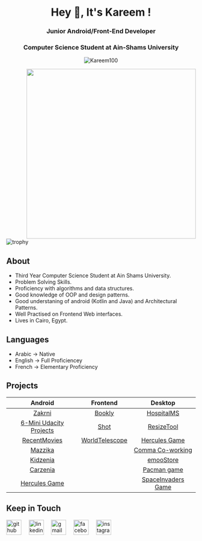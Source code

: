 <h1 align="center">Hey 👋, It's Kareem !</h1>
<h3 align="center">Junior Android/Front-End Developer</h3>
<h3 align="center">Computer Science Student at Ain-Shams University</h3>

<p align="center">
  <img src="https://komarev.com/ghpvc/?username=Kareem100&label=Profile%20views&color=0e75b6&style=flat" alt="Kareem100"/>
</p>

<!--- [![Most Egypt Active GitHub Users Rank](https://enhemdafw1yu47c.m.pipedream.net)](https://commits.top/egypt.html) --->
<!--- [![Repos Badge](https://badges.pufler.dev/repos/Kareem100/)](https://badges.pufler.dev) --->


<img src="https://github-readme-stats.vercel.app/api?username=Kareem100&locale=en&theme=tokyonight&show_icons=true" align="right" width="450"/>

![trophy](https://github-profile-trophy.vercel.app/?username=kareem100&theme=gruvbox&column=3&margin-w=15&margin-h=15)

<!--- <img src="https://github-readme-stats.vercel.app/api/top-langs/?username=Kareem100&layout=compact&&title_color=FF2E63&text_color=57D1C9&bg_color=151515" align="right" width="300" height="200"/> --->

<h2> About </h2>
  
- Third Year Computer Science Student at Ain Shams University.
- Problem Solving Skills.
- Proficiency with algorithms and data structures.
- Good knowledge of OOP and design patterns.
- Good understaning of android (Kotlin and Java) and Architectural Patterns.
- Well Practised on Frontend Web interfaces.
- Lives in Cairo, Egypt.

<h2> Languages </h2>

- Arabic -> Native
- English -> Full Proficiencey
- French -> Elementary Proficiency

<h2> Projects </h2>

 |                   Android                       |                     Frontend                    |                      Desktop                     |
 | :---------------------------------------------: | :---------------------------------------------: |  :---------------------------------------------: |
 | [Zakrni](https://github.com/Kareem100/Zakrni-App) | [Bookly](https://github.com/Kareem100/BOOKLYwebsite) |  [HospitalMS](https://github.com/Kareem100/HospitalMS) |
 | [6-Mini Udacity Projects](https://github.com/Kareem100/ANDB-Projects) | [Shot](https://github.com/Kareem100/Shot-Website)  | [ResizeTool](https://github.com/Kareem100/ResizeTool) |
 | [RecentMovies](https://github.com/Kareem100/RecentMoviesApp) | [WorldTelescope](https://github.com/Kareem100/World-Telescope-website) | [Hercules Game](https://github.com/Kareem100/Hercules-Game-Desktop) |
 | [Mazzika](https://github.com/Kareem100/Mazzika-app) |    | [Comma Co-working](https://github.com/Kareem100/Comma_CoworkingSpace_System) |
 | [Kidzenia](https://github.com/Kareem100/Kidzenia-app)|   | [emooStore](https://github.com/Kareem100/emooStore) |
 | [Carzenia](https://github.com/Kareem100/Carzenia-app)|   | [Pacman game](https://github.com/Kareem100/Pacman-Game) |
 | [Hercules Game](https://github.com/Kareem100/Hercules-Game-Android) | | [SpaceInvaders Game](https://github.com/Kareem100/Space-Invaders-Game) |
 
 <h2> Keep in Touch </h2>
 
 [<img src='https://cdn.jsdelivr.net/npm/simple-icons@3.0.1/icons/github.svg' alt='github' height='40' >](https://github.com/Kareem100) &nbsp;&nbsp;&nbsp; [<img src='https://cdn.jsdelivr.net/npm/simple-icons@3.0.1/icons/linkedin.svg' alt='linkedin' height='40'>](https://www.linkedin.com/in/kareem-sherif-4623b920b//) &nbsp;&nbsp;&nbsp; [<img src='https://cdn.jsdelivr.net/npm/simple-icons@3.0.1/icons/gmail.svg' alt='gmail' height='40'>](mailto:kareemsherif210@gmail.com) &nbsp;&nbsp;&nbsp; [<img src='https://cdn.jsdelivr.net/npm/simple-icons@3.0.1/icons/facebook.svg' alt='facebook' height='40'>](https://www.facebook.com/Kareem2024/) &nbsp;&nbsp;&nbsp; [<img src='https://cdn.jsdelivr.net/npm/simple-icons@3.0.1/icons/instagram.svg' alt='instagram' height='40'>](https://www.instagram.com/kareem_17_/)
 
